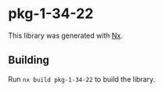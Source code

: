 # pkg-1-34-22

This library was generated with [Nx](https://nx.dev).

## Building

Run `nx build pkg-1-34-22` to build the library.
